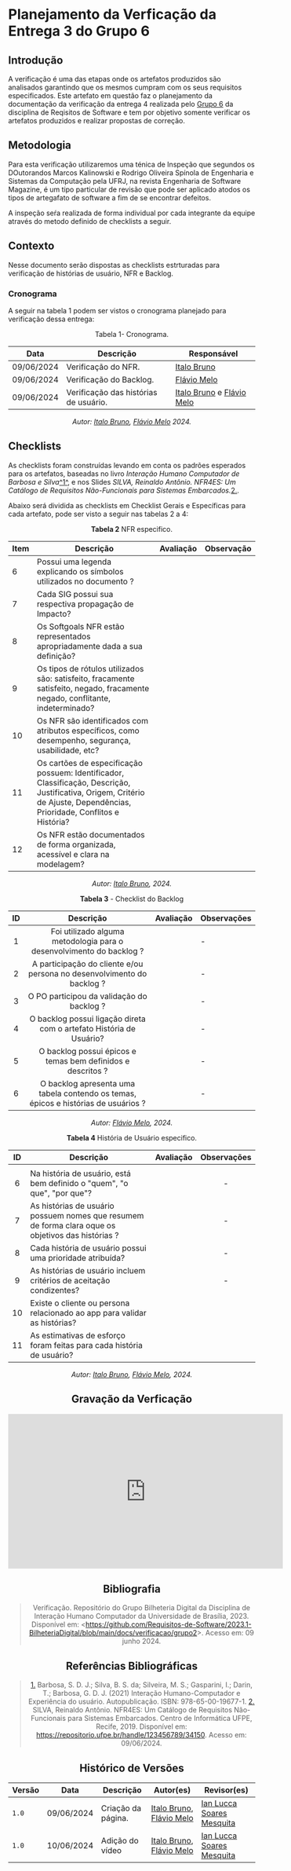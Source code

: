 # Planejamento da Verficação da Entrega 3 do Grupo 6

## Introdução 

A verificação é uma das etapas onde os artefatos produzidos são analisados garantindo que os mesmos cumpram com os seus requisitos especificados. Este artefato em questão faz o planejamento da  documentação da verificação da entrega 4 realizada pelo [Grupo 6](https://requisitos-de-software.github.io/2024.1-Firefox/) da disciplina de Reqisitos de Software e tem por objetivo somente verificar os artefatos produzidos e realizar propostas de correção.


## Metodologia

Para esta verificação utilizaremos uma ténica de Inspeção que segundos os DOutorandos Marcos Kalinowski e Rodrigo Oliveira Spínola de Engenharia e Sistemas da Computação pela UFRJ, na revista Engenharia de Software Magazine, é um tipo particular de revisão que pode ser aplicado atodos os tipos de artegafato de software  a fim de se encontrar defeitos.

A inspeção seŕa realizada de forma individual por cada integrante da equipe através do metodo definido de checklists a seguir.

## Contexto

Nesse documento serão dispostas as checklists estrturadas para verificação de histórias de usuário, NFR e Backlog.

### Cronograma

A seguir na tabela 1 podem ser vistos o cronograma planejado para verificação dessa entrega:

<center>

Tabela 1- Cronograma.

| Data       | Descrição                                  | Responsável                                      |
| ---------- | ------------------------------------------ | ------------------------------------------------ |
| 09/06/2024 | Verificação do NFR.                        | [Italo Bruno](https://github.com/Italobrunom)  |
| 09/06/2024 | Verificação do Backlog.                    | [Flávio Melo](https://github.com/flavioovatsug) |
| 09/06/2024 | Verificação das histórias de usuário.      | [Italo Bruno](https://github.com/Italobrunom) e [Flávio Melo](https://github.com/flavioovatsug)   |

_Autor: [Italo Bruno](https://github.com/Italobrunom), [Flávio Melo](https://github.com/flavioovatsug) 2024._

</center>

## Checklists

As checklists foram construídas levando em conta os padrões esperados para os artefatos, baseadas no livro _Interação Humano Computador de Barbosa e Silva_<a id="FTF1" href="#FTF1Ref">^1^</a>,  e nos Slides _SILVA, Reinaldo Antônio. NFR4ES: Um Catálogo de Requisitos Não-Funcionais para Sistemas Embarcados._<a id="FTF2Ref" href="#FTF2">2.</a>. 

Abaixo será dividida as checklists em Checklist Gerais e Específicas para cada artefato, pode ser visto a seguir nas tabelas 2 a 4:


<font><p style="text-align: center">**Tabela 2**  NFR especifico.</p></font>

<center>

| Item   | Descrição                                                                                                                         | Avaliação | Observação |
| ----- | --------------------------------------------------------------------------------------------------------------------------------- | ---------  | ---------- |
| 6 |    Possui uma legenda explicando os símbolos utilizados no documento ?                                      |                  |            |
| 7 |  Cada SIG possui sua respectiva propagação de Impacto?  |             |   |
| 8 |    Os Softgoals NFR estão representados apropriadamente dada a sua definição?                                  |                     |            |
| 9 |    Os tipos de rótulos utilizados são: satisfeito, fracamente satisfeito, negado, fracamente negado, conflitante, indeterminado?                                         |                     |            |
| 10 |   Os NFR são identificados com atributos específicos, como desempenho, segurança, usabilidade, etc?                                                  |          |            |
| 11 |      Os cartões de especificação possuem: Identificador, Classificação, Descrição, Justificativa, Origem, Critério de Ajuste, Dependências, Prioridade, Conflitos e História?                                         |                     |            |
| 12 | Os NFR estão documentados de forma organizada, acessível e clara na modelagem? |  ||

_Autor: [Italo Bruno](https://github.com/Italobrunom), 2024._


**Tabela 3** - Checklist do Backlog

| ID  |                                                Descrição                                                 | Avaliação |Observações |
| :-: | :------------------------------------------------------------------------------------------------------: | :-------: | - |
|  1  |                     Foi utilizado alguma metodologia para o desenvolvimento do backlog ?                    |        | - |
|  2  |                   A participação do cliente e/ou persona no desenvolvimento do backlog ?                   |        | - |
|  3  |                                  O PO participou da validação do backlog ?                                   |        | - |
|  4  |                   O backlog possui ligação direta com o artefato História de Usuário?                       |        | - |
|  5  |                       O backlog possui épicos e temas bem definidos e descritos ?                        |        | - |
|  6  |       O backlog apresenta uma tabela contendo os temas, épicos e histórias de usuários ?                     |        | - |

_Autor: [Flávio Melo](https://github.com/flavioovatsug), 2024._


<font><p style="text-align: center">**Tabela 4**  História de Usuário especifico.</p></font>

<center>

| ID  | Descrição                                                                                                                                 | Avaliação  | Observações |
| :-: | ----------------------------------------------------------------------------------------------------------------------------------------- | :--------: | :---------: |
|     | 
|  6  | Na história de usuário, está bem definido o "quem", "o que", "por que"?                          |         |      -      |
|  7  | As histórias de usuário possuem nomes que resumem de forma clara oque os objetivos das histórias ?                          |  |      -      |
|  8  | 	Cada história de usuário possui uma prioridade atribuída?                                                                                 |         |      -      |
|  9  | As histórias de usuário incluem critérios de aceitação condizentes?    |         |      -      |
| 10 | Existe o cliente ou persona relacionado ao app para validar as histórias?	 |  | |
| 11 | As estimativas de esforço foram feitas para cada história de usuário? |  | |

_Autor: [Italo Bruno](https://github.com/Italobrunom), [Flávio Melo](https://github.com/flavioovatsug), 2024._

## Gravação da Verficação 

<iframe width="560" height="315" src="https://www.youtube.com/embed/rQpPdJsloBI?si=2q6OPmXo7UBXgqji" title="YouTube video player" frameborder="0" allow="accelerometer; autoplay; clipboard-write; encrypted-media; gyroscope; picture-in-picture; web-share" referrerpolicy="strict-origin-when-cross-origin" allowfullscreen></iframe>

## Bibliografia

> Verificação. Repositório do Grupo Bilheteria Digital da Disciplina de Interação Humano Computador da Universidade de Brasília, 2023. Disponível em: <<https://github.com/Requisitos-de-Software/2023.1-BilheteriaDigital/blob/main/docs/verificacao/grupo2>>. Acesso em: 09 junho 2024.

## Referências Bibliográficas 

> <a id="FTF1Ref" href="#FTF1">1.</a>  Barbosa, S. D. J.; Silva, B. S. da; Silveira, M. S.; Gasparini, I.; Darin, T.; Barbosa, G. D. J. (2021)
Interação Humano-Computador e Experiência do usuário. Autopublicação. ISBN: 978-65-00-19677-1.
> <a id="FTF2Ref" href="#FTF2">2.</a> SILVA, Reinaldo Antônio. NFR4ES: Um Catálogo de Requisitos Não-Funcionais para Sistemas Embarcados. Centro de Informática UFPE, Recife, 2019. Disponível em: https://repositorio.ufpe.br/handle/123456789/34150. Acesso em: 09/06/2024.

## Histórico de Versões

| Versão | Data       | Descrição                                   | Autor(es)                                        | Revisor(es)                                      |
| ------ | ---------- | ------------------------------------------- | ------------------------------------------------ | ------------------------------------------------ |
| `1.0`  | 09/06/2024 | Criação da página.                          | [Italo Bruno](https://github.com/Italobrunom), [Flávio Melo](https://github.com/flavioovatsug) | [Ian Lucca Soares Mesquita](https://github.com/IanLucca12) |
| `1.0`  | 10/06/2024 | Adição do vídeo                          | [Italo Bruno](https://github.com/Italobrunom), [Flávio Melo](https://github.com/flavioovatsug) | [Ian Lucca Soares Mesquita](https://github.com/IanLucca12) |
